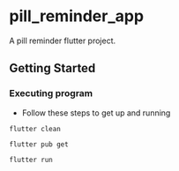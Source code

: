 # pill_reminder_app

A pill reminder flutter project.

## Getting Started

### Executing program

* Follow these steps to get up and running

```
flutter clean
```

```
flutter pub get
```
```
flutter run
```
